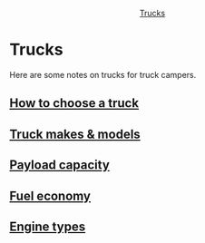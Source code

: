 <!-- START doctoc generated TOC please keep comment here to allow auto update -->
<!-- DON'T EDIT THIS SECTION, INSTEAD RE-RUN doctoc TO UPDATE -->

<p align="center">
<a href="#trucks">Trucks</a>
</p>

<!-- END doctoc generated TOC please keep comment here to allow auto update -->

# Trucks

Here are some notes on trucks for truck campers.

## [How to choose a truck](./How_to_choose_a_truck.md)

## [Truck makes & models](./Make-Model/README.md)

## [Payload capacity](./Payload_capacity.md)

## [Fuel economy](./Fuel_economy.md)

## [Engine types](./Engine_types.md)

